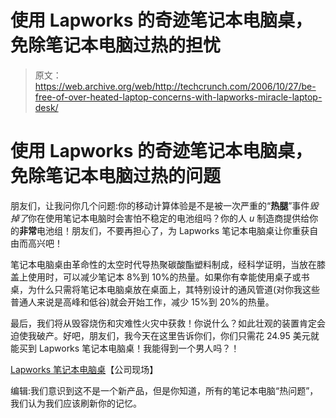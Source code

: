 # 使用 Lapworks 的奇迹笔记本电脑桌，免除笔记本电脑过热的担忧

> 原文：<https://web.archive.org/web/http://techcrunch.com/2006/10/27/be-free-of-over-heated-laptop-concerns-with-lapworks-miracle-laptop-desk/>

# 使用 Lapworks 的奇迹笔记本电脑桌，免除笔记本电脑过热的问题

朋友们，让我问你几个问题:你的移动计算体验是不是被一次严重的“**热腿**”事件*毁掉了*你在使用笔记本电脑时会害怕不稳定的电池组吗？你的人 *u* 制造商提供给你的**非常**电池组！朋友们，不要再担心了，为 Lapworks 笔记本电脑桌让你重获自由而高兴吧！

笔记本电脑桌由革命性的太空时代导热聚碳酸酯塑料制成，经科学证明，当放在膝盖上使用时，可以减少笔记本 8%到 10%的热量。如果你有幸能使用桌子或书桌，为什么只需将笔记本电脑桌放在桌面上，其特别设计的通风管道(对你我这些普通人来说是高峰和低谷)就会开始工作，减少 15%到 20%的热量。

最后，我们将从毁容烧伤和灾难性火灾中获救！你说什么？如此壮观的装置肯定会迫使我破产。好吧，朋友们，我今天在这里告诉你们，你们只需花 24.95 美元就能买到 Lapworks 笔记本电脑桌！我能得到一个男人吗？！

[Lapworks 笔记本电脑桌](https://web.archive.org/web/20210414013829/http://www.laptopdesk.net/index.html?source=press)【公司现场】

编辑:我们意识到这不是一个新产品，但是你知道，所有的笔记本电脑“热问题”，我们认为我们应该刷新你的记忆。